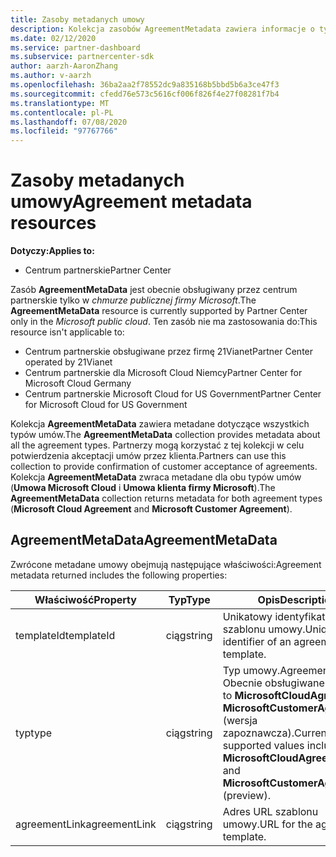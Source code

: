 ```yaml
---
title: Zasoby metadanych umowy
description: Kolekcja zasobów AgreementMetadata zawiera informacje o typach umów, które partnerzy mogą wykorzystać w celu potwierdzenia akceptacji klienta.
ms.date: 02/12/2020
ms.service: partner-dashboard
ms.subservice: partnercenter-sdk
author: aarzh-AaronZhang
ms.author: v-aarzh
ms.openlocfilehash: 36ba2aa2f78552dc9a835168b5bbd5b6a3ce47f3
ms.sourcegitcommit: cfedd76e573c5616cf006f826f4e27f08281f7b4
ms.translationtype: MT
ms.contentlocale: pl-PL
ms.lasthandoff: 07/08/2020
ms.locfileid: "97767766"
---
```

# <a name="agreement-metadata-resources"></a><span data-ttu-id="d2142-103">Zasoby metadanych umowy</span><span class="sxs-lookup"><span data-stu-id="d2142-103">Agreement metadata resources</span></span>

<span data-ttu-id="d2142-104">**Dotyczy:**</span><span class="sxs-lookup"><span data-stu-id="d2142-104">**Applies to:**</span></span>

- <span data-ttu-id="d2142-105">Centrum partnerskie</span><span class="sxs-lookup"><span data-stu-id="d2142-105">Partner Center</span></span>

<span data-ttu-id="d2142-106">Zasób **AgreementMetaData** jest obecnie obsługiwany przez centrum partnerskie tylko w *chmurze publicznej firmy Microsoft*.</span><span class="sxs-lookup"><span data-stu-id="d2142-106">The **AgreementMetaData** resource is currently supported by Partner Center only in the *Microsoft public cloud*.</span></span> <span data-ttu-id="d2142-107">Ten zasób nie ma zastosowania do:</span><span class="sxs-lookup"><span data-stu-id="d2142-107">This resource isn't applicable to:</span></span>

- <span data-ttu-id="d2142-108">Centrum partnerskie obsługiwane przez firmę 21Vianet</span><span class="sxs-lookup"><span data-stu-id="d2142-108">Partner Center operated by 21Vianet</span></span>
- <span data-ttu-id="d2142-109">Centrum partnerskie dla Microsoft Cloud Niemcy</span><span class="sxs-lookup"><span data-stu-id="d2142-109">Partner Center for Microsoft Cloud Germany</span></span>
- <span data-ttu-id="d2142-110">Centrum partnerskie Microsoft Cloud for US Government</span><span class="sxs-lookup"><span data-stu-id="d2142-110">Partner Center for Microsoft Cloud for US Government</span></span>

<span data-ttu-id="d2142-111">Kolekcja **AgreementMetaData** zawiera metadane dotyczące wszystkich typów umów.</span><span class="sxs-lookup"><span data-stu-id="d2142-111">The **AgreementMetaData** collection provides metadata about all the agreement types.</span></span> <span data-ttu-id="d2142-112">Partnerzy mogą korzystać z tej kolekcji w celu potwierdzenia akceptacji umów przez klienta.</span><span class="sxs-lookup"><span data-stu-id="d2142-112">Partners can use this collection to provide confirmation of customer acceptance of agreements.</span></span> <span data-ttu-id="d2142-113">Kolekcja **AgreementMetaData** zwraca metadane dla obu typów umów (**Umowa Microsoft Cloud** i **Umowa klienta firmy Microsoft**).</span><span class="sxs-lookup"><span data-stu-id="d2142-113">The **AgreementMetaData** collection returns metadata for both agreement types (**Microsoft Cloud Agreement** and **Microsoft Customer Agreement**).</span></span>

## <a name="agreementmetadata"></a><span data-ttu-id="d2142-114">AgreementMetaData</span><span class="sxs-lookup"><span data-stu-id="d2142-114">AgreementMetaData</span></span>

<span data-ttu-id="d2142-115">Zwrócone metadane umowy obejmują następujące właściwości:</span><span class="sxs-lookup"><span data-stu-id="d2142-115">Agreement metadata returned includes the following properties:</span></span>

| <span data-ttu-id="d2142-116">Właściwość</span><span class="sxs-lookup"><span data-stu-id="d2142-116">Property</span></span>      | <span data-ttu-id="d2142-117">Typ</span><span class="sxs-lookup"><span data-stu-id="d2142-117">Type</span></span>               | <span data-ttu-id="d2142-118">Opis</span><span class="sxs-lookup"><span data-stu-id="d2142-118">Description</span></span>                                                                       |
|---------------|--------------------|-----------------------------------------------------------------------------------|
| <span data-ttu-id="d2142-119">templateId</span><span class="sxs-lookup"><span data-stu-id="d2142-119">templateId</span></span>    | <span data-ttu-id="d2142-120">ciąg</span><span class="sxs-lookup"><span data-stu-id="d2142-120">string</span></span>             | <span data-ttu-id="d2142-121">Unikatowy identyfikator szablonu umowy.</span><span class="sxs-lookup"><span data-stu-id="d2142-121">Unique identifier of an agreement template.</span></span>                                       |
| <span data-ttu-id="d2142-122">typ</span><span class="sxs-lookup"><span data-stu-id="d2142-122">type</span></span>          | <span data-ttu-id="d2142-123">ciąg</span><span class="sxs-lookup"><span data-stu-id="d2142-123">string</span></span>             | <span data-ttu-id="d2142-124">Typ umowy.</span><span class="sxs-lookup"><span data-stu-id="d2142-124">Agreement type.</span></span> <span data-ttu-id="d2142-125">Obecnie obsługiwane wartości to **MicrosoftCloudAgreement** i **MicrosoftCustomerAgreement** (wersja zapoznawcza).</span><span class="sxs-lookup"><span data-stu-id="d2142-125">Currently, supported values include **MicrosoftCloudAgreement** and **MicrosoftCustomerAgreement** (preview).</span></span> |
| <span data-ttu-id="d2142-126">agreementLink</span><span class="sxs-lookup"><span data-stu-id="d2142-126">agreementLink</span></span> | <span data-ttu-id="d2142-127">ciąg</span><span class="sxs-lookup"><span data-stu-id="d2142-127">string</span></span>             | <span data-ttu-id="d2142-128">Adres URL szablonu umowy.</span><span class="sxs-lookup"><span data-stu-id="d2142-128">URL for the agreement template.</span></span>                                                    |
